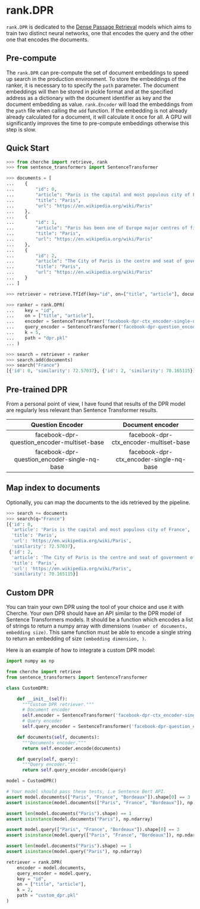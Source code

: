 # rank.DPR

`rank.DPR` is dedicated to the [Dense Passage Retrieval](https://arxiv.org/abs/2004.04906) models
which aims to train two distinct neural networks, one that encodes the query and the other one that
encodes the documents.

## Pre-compute

The `rank.DPR` can pre-compute the set of document embeddings to speed up search in the
production environment. To store the embeddings of the ranker, it is necessary to to specify the
`path` parameter. The document embeddings will then be stored in pickle format and at the specified address
as a dictionary with the document identifier as key and the document embedding as value. `rank.Encoder`
will load the embeddings from the `path` file when calling the `add` function. If the embedding is not already
already calculated for a document, it will calculate it once for all. A GPU will significantly
improves the time to pre-compute embeddings otherwise this step is slow.

## Quick Start

```python
>>> from cherche import retrieve, rank
>>> from sentence_transformers import SentenceTransformer

>>> documents = [
...    {
...        "id": 0,
...        "article": "Paris is the capital and most populous city of France",
...        "title": "Paris",
...        "url": "https://en.wikipedia.org/wiki/Paris"
...    },
...    {
...        "id": 1,
...        "article": "Paris has been one of Europe major centres of finance, diplomacy , commerce , fashion , gastronomy , science , and arts.",
...        "title": "Paris",
...        "url": "https://en.wikipedia.org/wiki/Paris"
...    },
...    {
...        "id": 2,
...        "article": "The City of Paris is the centre and seat of government of the region and province of Île-de-France .",
...        "title": "Paris",
...        "url": "https://en.wikipedia.org/wiki/Paris"
...    }
... ]

>>> retriever = retrieve.TfIdf(key="id", on=["title", "article"], documents=documents, k=30)

>>> ranker = rank.DPR(
...    key = "id",
...    on = ["title", "article"],
...    encoder = SentenceTransformer('facebook-dpr-ctx_encoder-single-nq-base').encode,
...    query_encoder = SentenceTransformer('facebook-dpr-question_encoder-single-nq-base').encode,
...    k = 5,
...    path = "dpr.pkl"
... )

>>> search = retriever + ranker
>>> search.add(documents)
>>> search("France")
[{'id': 0, 'similarity': 72.57037}, {'id': 2, 'similarity': 70.165115}]
```

## Pre-trained DPR

From a personal point of view, I have found that results of the DPR model are regularly less
relevant than Sentence Transformer results.

|               Question Encoder               |             Document encoder            |
|:--------------------------------------------:|:---------------------------------------:|
|  facebook-dpr-question_encoder-multiset-base |  facebook-dpr-ctx_encoder-multiset-base |
| facebook-dpr-question_encoder-single-nq-base | facebook-dpr-ctx_encoder-single-nq-base |

## Map index to documents

Optionally, you can map the documents to the ids retrieved by the pipeline.

```python
>>> search += documents
>>> search(q="France")
[{'id': 0,
  'article': 'Paris is the capital and most populous city of France',
  'title': 'Paris',
  'url': 'https://en.wikipedia.org/wiki/Paris',
  'similarity': 72.57037},
 {'id': 2,
  'article': 'The City of Paris is the centre and seat of government of the region and province of Île-de-France .',
  'title': 'Paris',
  'url': 'https://en.wikipedia.org/wiki/Paris',
  'similarity': 70.165115}]
```

## Custom DPR

You can train your own DPR using the tool of your choice and use it with Cherche.
Your own DPR should have an API similar to the DPR model of Sentence Transformers models. It should
be a function which encodes a list of strings to return a numpy array with dimensions
`(number of documents, embedding size)`. This same function must be able to encode a single string
to return an embedding of size `(embedding dimension, )`.

Here is an example of how to integrate a custom DPR model:

```python
import numpy as np

from cherche import retrieve
from sentence_transformers import SentenceTransformer

class CustomDPR:

    def __init__(self):
      """Custom DPR retriever."""
      # Document encoder
      self.encoder = SentenceTransformer('facebook-dpr-ctx_encoder-single-nq-base')
      # Query encoder
      self.query_encoder = SentenceTransformer('facebook-dpr-question_encoder-single-nq-base')

    def documents(self, documents):
      """Documents encoder."""
      return self.encoder.encode(documents)

    def query(self, query):
      """Query encoder."""
      return self.query_encoder.encode(query)

model = CustomDPR()

# Your model should pass these tests, i.e Sentence Bert API.
assert model.documents(["Paris", "France", "Bordeaux"]).shape[0] == 3 
assert isinstance(model.documents(["Paris", "France", "Bordeaux"]), np.ndarray)

assert len(model.documents("Paris").shape) == 1
assert isinstance(model.documents("Paris"), np.ndarray)

assert model.query(["Paris", "France", "Bordeaux"]).shape[0] == 3
assert isinstance(model.query(["Paris", "France", "Bordeaux"]), np.ndarray)

assert len(model.documents("Paris").shape) == 1
assert isinstance(model.query("Paris"), np.ndarray)

retriever = rank.DPR(
    encoder = model.documents,
    query_encoder = model.query,
    key = "id",
    on = ["title", "article"],
    k = 2,
    path = "custom_dpr.pkl"
)
```
